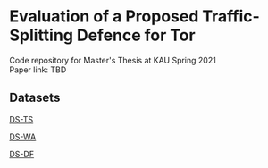 # Evaluation of a Proposed Traffic-Splitting Defence for Tor
Code repository for Master's Thesis at KAU Spring 2021  
Paper link: TBD

## Datasets
[DS-TS](https://www.informatik.tu-cottbus.de/~andriy/zwiebelfreunde/TrafficSliver-Net.tar.xz)

[DS-WA](http://home.cse.ust.hk/~taow/wf/data/knndata.zip)

[DS-DF](https://github.com/deep-fingerprinting/df\#dataset)

